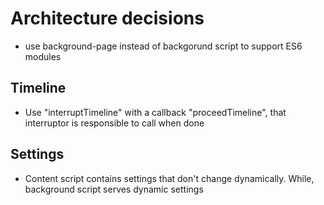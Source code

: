 # Architecture decisions

* use background-page instead of backgorund script to support ES6 modules

## Timeline

* Use "interruptTimeline" with a callback "proceedTimeline", that interruptor is responsible to call when done


## Settings

* Content script contains settings that don't change dynamically. While, background script serves dynamic settings
